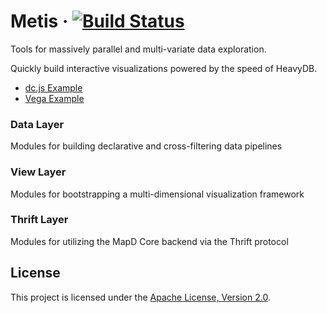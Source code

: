 # Metis &middot; [![Build Status](https://travis-ci.org/omnisci/metis.svg?branch=master)](https://travis-ci.org/omnisci/metis)

Tools for massively parallel and multi-variate data exploration.

Quickly build interactive visualizations powered by the speed of HeavyDB.

* [dc.js Example](https://omnisci.github.io/metis/examples/dc/)
* [Vega Example](https://omnisci.github.io/metis/examples/vega/)

### Data Layer

Modules for building declarative and cross-filtering data pipelines

### View Layer

Modules for bootstrapping a multi-dimensional visualization framework

### Thrift Layer

Modules for utilizing the MapD Core backend via the Thrift protocol

## License

This project is licensed under the [Apache License, Version 2.0](https://www.apache.org/licenses/LICENSE-2.0).
